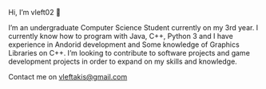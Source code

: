 Hi, I’m vleft02 👋

I’m an undergraduate Computer Science Student currently on my 3rd year.
I currently know how to program with Java, C++, Python 3 and I have experience in Andorid development and Some knowledge of Graphics Libraries on C++.
I’m looking to contribute to software projects and game development projects in order to expand on my skills and knowledge.

Contact me on vleftakis@gmail.com
